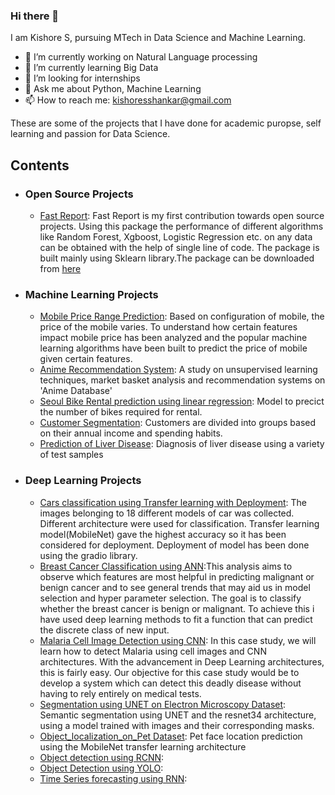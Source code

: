 ### Hi there 👋


I am Kishore S, pursuing MTech in Data Science and Machine Learning.


- 🔭 I’m currently working on Natural Language processing
- 🌱 I’m currently learning Big Data
- 👯 I’m looking for internships
- 💬 Ask me about Python, Machine Learning
- 📫 How to reach me: kishoresshankar@gmail.com


These are some of the projects that I have done for academic puropse, self learning and passion for Data Science.

## Contents

- ### Open Source Projects
  - [Fast Report](https://github.com/kishore-s-gowda/fastreport): Fast Report is my first contribution towards open source projects. Using this package the performance of different algorithms like Random Forest, Xgboost, Logistic Regression etc. on any data can be obtained with the help of single line of code. The package is built mainly using Sklearn library.The package can be downloaded from [here](https://pypi.org/project/fastreport/)

- ### Machine Learning Projects
 
  - [Mobile Price Range Prediction](https://github.com/kishore-s-gowda/Machine_Learning/tree/main/Mobile%20Price%20Range%20Prediction(Classification)): Based on configuration of mobile, the price of the mobile varies. To understand how certain features impact mobile price has been analyzed and the popular machine learning algorithms have been built to predict the price of mobile given certain features.
  - [Anime Recommendation System](https://github.com/kishore-s-gowda/Machine_Learning/tree/main/Recommendation%20System): A study on unsupervised learning techniques, market basket analysis and recommendation systems on 'Anime Database'
  - [Seoul Bike Rental prediction using linear regression](https://github.com/kishore-s-gowda/Machine_Learning/tree/main/Seoul%20Bike%20Rental%20prediction%20using%20linear%20regression): Model to precict the number of bikes required for rental. 
  - [Customer Segmentation](https://github.com/kishore-s-gowda/Machine_Learning/blob/main/Customer%20Segmentation/Customer%20Segmentation.ipynb): Customers are divided into groups based on their annual income and spending habits.
  - [Prediction of Liver Disease](https://github.com/kishore-s-gowda/Machine_Learning/blob/main/Prediction%20of%20Liver%20Disease/Prediction%20of%20Liver%20Disease.ipynb): Diagnosis of liver disease using a variety of test samples
 

- ### Deep Learning Projects
  - [Cars classification using Transfer learning with Deployment](https://github.com/kishore-s-gowda/Deep-Learning/tree/main/Cars%20classification%20using%20Transfer%20learning%20with%20Deployment): The images belonging to 18 different models of car was collected. Different architecture were used for classification. Transfer learning model(MobileNet) gave the highest accuracy so it has been considered for deployment. Deployment of model has been done using the gradio library.
  - [Breast Cancer Classification using ANN](https://github.com/kishore-s-gowda/Deep-Learning/tree/main/Artificial%20Neural%20Networks%20(ANN)):This analysis aims to observe which features are most helpful in predicting malignant or benign cancer and to see general trends that may aid us in model selection and hyper parameter selection. The goal is to classify whether the breast cancer is benign or malignant. To achieve this i have used deep learning  methods to fit a function that can predict the discrete class of new input.
  - [Malaria Cell Image Detection using CNN](https://github.com/kishore-s-gowda/Deep-Learning/tree/main/Convolutional%20Neural%20Network(%20CNN)): In this case study, we will learn how to detect Malaria using cell images and CNN architectures. With the advancement in Deep Learning architectures, this is fairly easy. Our objective for this case study would be to develop a system which can detect this deadly disease without having to rely entirely on medical tests.
  - [Segmentation using UNET on Electron Microscopy Dataset](https://github.com/kishore-s-gowda/Deep-Learning/blob/main/UNET/Segmentation%20using%20UNET%20on%20Electron%20Microscopy%20Dataset.ipynb): Semantic segmentation using UNET and the resnet34 architecture, using a model trained with images and their corresponding masks.
  - [Object_localization_on_Pet Dataset](https://github.com/kishore-s-gowda/Deep-Learning/blob/main/Object%20Localization/Object_localization_on_Pet%20Dataset.ipynb): Pet face location prediction using the MobileNet transfer learning architecture
  - [Object detection using RCNN](https://github.com/kishore-s-gowda/Deep-Learning/blob/main/Object%20Detection%20using%20RCNN/Object%20detection%20using%20RCNN.ipynb):
  - [Object Detection using YOLO](https://github.com/kishore-s-gowda/Deep-Learning/tree/main/Object%20Detection%20using%20YOLO):
  - [Time Series forecasting using RNN](https://github.com/kishore-s-gowda/Deep-Learning/tree/main/Recurrent%20Neural%20Networks%20(RNN)):

